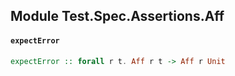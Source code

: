 ## Module Test.Spec.Assertions.Aff

#### `expectError`

``` purescript
expectError :: forall r t. Aff r t -> Aff r Unit
```



